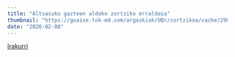 ```yaml
---
title: "Altsasuko gazteen aldeko zortziko erraldoia"
thumbnail: "https://guaixe.tok-md.com/argazkiak/UBr/zortzikoa/cache/290_20190209_Alts_Santa_Ageda_Larunbata_Kintadak_Altsasukoak_Ask_2OZ1UA1_tokikom_735x413.jpg"
date: "2020-02-08"
---
```

[Irakurri](https://guaixe.eus/altsasu/1581010744195-altsasuko-gazteen-aldeko-zortziko-erraldoia-bihar)
